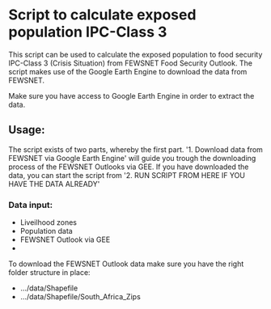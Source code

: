 # Script to calculate exposed population IPC-Class 3

This script can be used to calculate the exposed population to food security IPC-Class 3 (Crisis Situation) from FEWSNET Food Security Outlook. The script makes use of the Google Earth Engine to download the data from FEWSNET. 

Make sure you have access to Google Earth Engine in order to extract the data. 

## Usage: 
The script exists of two parts, whereby the first part. '1. Download data from FEWSNET via Google Earth Engine' will guide you trough the downloading process of the FEWSNET Outlooks via GEE. If you have downloaded the data, you can start the script from '2. RUN SCRIPT FROM HERE IF YOU HAVE THE DATA ALREADY' 

### Data input: 
-	Liveilhood zones
-	Population data 
-	FEWSNET Outlook via GEE
-
To download the FEWSNET Outlook data make sure you have the right folder structure in place:
-	…/data/Shapefile
-	…/data/Shapefile/South_Africa_Zips


